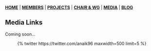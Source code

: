 [**HOME**](https://www.safbc.co.za) | [**MEMBERS**](/members/) | [**PROJECTS**](/projects/) | [**CHAIR & WG**](/committees/) | [**MEDIA**](/media/) | [**BLOG**](/blog/)

## Media Links

Coming soon...
<div class='jekyll-twitter-plugin' align="center">
    {% twitter https://twitter.com/anaik96 maxwidth=500 limit=5 %}
</div>